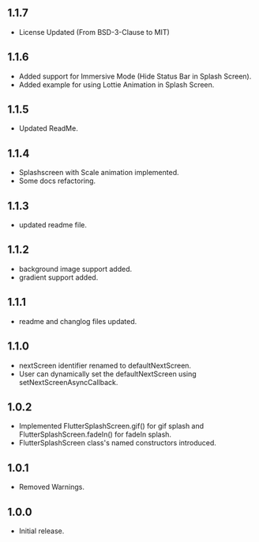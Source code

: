 ## 1.1.7

- License Updated (From BSD-3-Clause to MIT)

## 1.1.6

- Added support for Immersive Mode (Hide Status Bar in Splash Screen).
- Added example for using Lottie Animation in Splash Screen.

## 1.1.5

- Updated ReadMe.

## 1.1.4

- Splashscreen with Scale animation implemented.
- Some docs refactoring.

## 1.1.3

- updated readme file.

## 1.1.2

- background image support added.
- gradient support added.

## 1.1.1

- readme and changlog files updated.

## 1.1.0

- nextScreen identifier renamed to defaultNextScreen.
- User can dynamically set the defaultNextScreen using setNextScreenAsyncCallback.

## 1.0.2

- Implemented FlutterSplashScreen.gif() for gif splash and FlutterSplashScreen.fadeIn() for fadeIn splash.
- FlutterSplashScreen class's named constructors introduced.

## 1.0.1

- Removed Warnings.

## 1.0.0

- Initial release.
